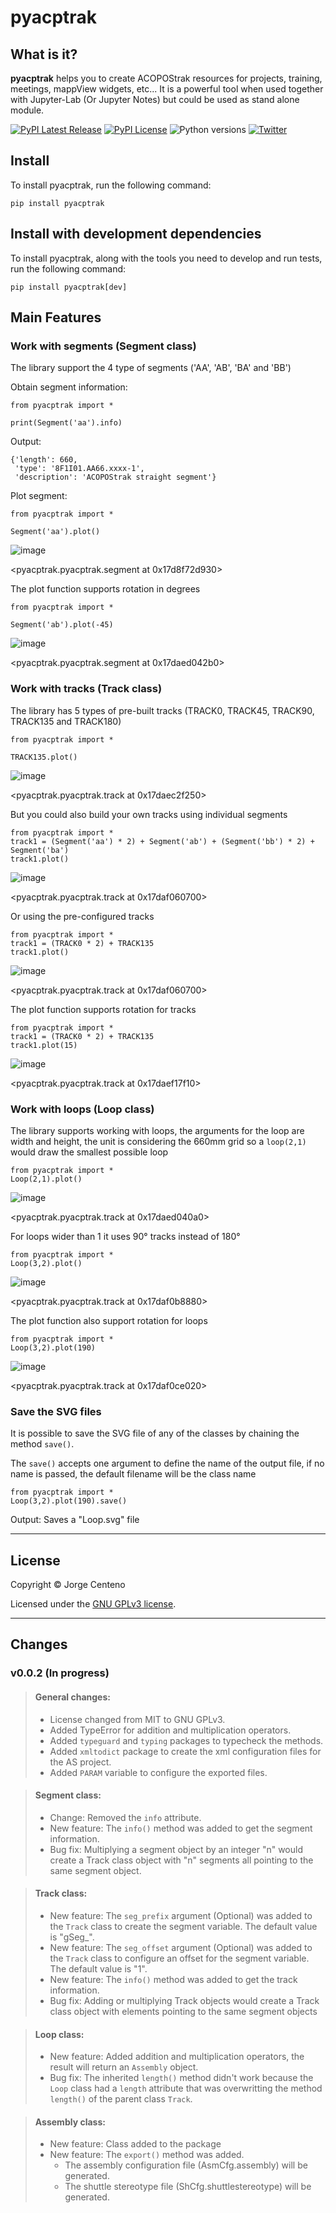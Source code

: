# pyacptrak

## What is it?

**pyacptrak** helps you to create ACOPOStrak resources for projects, training, meetings, mappView widgets, etc... It is a powerful tool when used together with Jupyter-Lab (Or Jupyter Notes) but could be used as stand alone module.

[![PyPI Latest Release](https://img.shields.io/pypi/v/pyacptrak)](https://pypi.org/project/pyacptrak/)
[![PyPI License](https://img.shields.io/pypi/l/pyacptrak)](https://github.com/HeytalePazguato/pyacptrak/blob/master/LICENSE)
![Python versions](https://img.shields.io/pypi/pyversions/pyacptrak)
[![Twitter](https://img.shields.io/twitter/follow/HeytalePazguato?style=social)](https://twitter.com/intent/follow?original_referer=https%3A%2F%2Fpublish.twitter.com%2F&ref_src=twsrc%5Etfw%7Ctwcamp%5Ebuttonembed%7Ctwterm%5Efollow%7Ctwgr%5EHeytalePazguato&region=follow_link&screen_name=HeytalePazguato)


## Install

To install pyacptrak, run the following command:

```
pip install pyacptrak
```

## Install with development dependencies

To install pyacptrak, along with the tools you need to develop and run tests, run the following command:

```
pip install pyacptrak[dev]
```


## Main Features

### Work with segments (Segment class)

The library support the 4 type of segments ('AA', 'AB', 'BA' and 'BB')

Obtain segment information:

```
from pyacptrak import *

print(Segment('aa').info)
```

Output:
```
{'length': 660,
 'type': '8F1I01.AA66.xxxx-1',
 'description': 'ACOPOStrak straight segment'}
```
Plot segment:
```
from pyacptrak import *

Segment('aa').plot()
```
![image](https://user-images.githubusercontent.com/101816677/158948767-9d10a414-21d3-42b3-ab1c-e54eace0c39f.png)

<pyacptrak.pyacptrak.segment at 0x17d8f72d930>


The plot function supports rotation in degrees
```
from pyacptrak import *

Segment('ab').plot(-45)
```
![image](https://user-images.githubusercontent.com/101816677/158949082-e38760c1-25fe-425e-b56e-ef96c223fbc2.png)

<pyacptrak.pyacptrak.segment at 0x17daed042b0>

### Work with tracks (Track class)

The library has 5 types of pre-built tracks (TRACK0, TRACK45, TRACK90, TRACK135 and TRACK180)

```
from pyacptrak import *

TRACK135.plot()
```
![image](https://user-images.githubusercontent.com/101816677/158949482-f06e91bc-f8b9-4e11-b0fc-a7fe1149a15e.png)

<pyacptrak.pyacptrak.track at 0x17daec2f250>

But you could also build your own tracks using individual segments

```
from pyacptrak import *
track1 = (Segment('aa') * 2) + Segment('ab') + (Segment('bb') * 2) + Segment('ba')
track1.plot()
```
![image](https://user-images.githubusercontent.com/101816677/158949973-eea998ae-32fc-491f-955c-c5fbef496978.png)

<pyacptrak.pyacptrak.track at 0x17daf060700>

Or using the pre-configured tracks

```
from pyacptrak import *
track1 = (TRACK0 * 2) + TRACK135
track1.plot()
```
![image](https://user-images.githubusercontent.com/101816677/158949973-eea998ae-32fc-491f-955c-c5fbef496978.png)

<pyacptrak.pyacptrak.track at 0x17daf060700>

The plot function supports rotation for tracks

```
from pyacptrak import *
track1 = (TRACK0 * 2) + TRACK135
track1.plot(15)
```
![image](https://user-images.githubusercontent.com/101816677/158950300-9ffa4009-c5fe-4402-8284-003a8c8d5a1f.png)

<pyacptrak.pyacptrak.track at 0x17daef17f10>

### Work with loops (Loop class)

The library supports working with loops, the arguments for the loop are width and height, the unit is considering the 660mm grid so a `loop(2,1)` would draw the smallest possible loop

```
from pyacptrak import *
Loop(2,1).plot()
```
![image](https://user-images.githubusercontent.com/101816677/158950730-1c74eb26-49b6-483a-b807-2f9887d9b7d8.png)

<pyacptrak.pyacptrak.track at 0x17daed040a0>

For loops wider than 1 it uses 90° tracks instead of 180°

```
from pyacptrak import *
Loop(3,2).plot()
```
![image](https://user-images.githubusercontent.com/101816677/158950937-3a69abb0-5b25-4b3a-9b56-447b6b741304.png)

<pyacptrak.pyacptrak.track at 0x17daf0b8880>

The plot function also support rotation for loops

```
from pyacptrak import *
Loop(3,2).plot(190)
```
![image](https://user-images.githubusercontent.com/101816677/158951085-4ce1008d-aa84-4158-98d0-e83406bb5326.png)

<pyacptrak.pyacptrak.track at 0x17daf0ce020>


### Save the SVG files

It is possible to save the SVG file of any of the classes by chaining the method `save()`.

The `save()` accepts one argument to define the name of the output file, if no name is passed, the default filename will be the class name

```
from pyacptrak import *
Loop(3,2).plot(190).save()
```

Output: Saves a "Loop.svg" file

---
## License

Copyright © Jorge Centeno

Licensed under the [GNU GPLv3 license](LICENSE).

---

## Changes
### v0.0.2 (In progress)
> #### General changes:
> - License changed from MIT to GNU GPLv3.
> - Added TypeError for addition and multiplication operators.
> - Added `typeguard` and `typing` packages to typecheck the methods.
> - Added `xmltodict` package to create the xml configuration files for the AS project.
> - Added `PARAM` variable to configure the exported files.

> #### Segment class:
> - Change: Removed the `info` attribute.
> - New feature: The `info()` method was added to get the segment information.
> - Bug  fix: Multiplying a segment object by an integer "n" would create a Track class object with "n" segments all pointing to the same segment object.

> #### Track class:
> - New feature: The `seg_prefix` argument (Optional) was added to the `Track` class to create the segment variable. The default value is "gSeg_".
> - New feature: The `seg_offset` argument (Optional) was added to the `Track` class to configure an offset for the segment variable. The default value is "1".
> - New feature: The `info()` method was added to get the track information.
> - Bug fix: Adding or multiplying Track objects would create a Track class object with elements pointing to the same segment objects

> #### Loop class:
> - New feature: Added addition and multiplication operators, the result will return an `Assembly` object.
> - Bug fix: The inherited `length()` method didn't work because the `Loop` class had a `length` attribute that was overwritting the method `length()` of the parent class `Track`.

> #### Assembly class:
> - New feature: Class added to the package
> - New feature: The `export()` method was added.
>   - The assembly configuration file (AsmCfg.assembly) will be generated.
>   - The shuttle stereotype file (ShCfg.shuttlestereotype) will be generated.